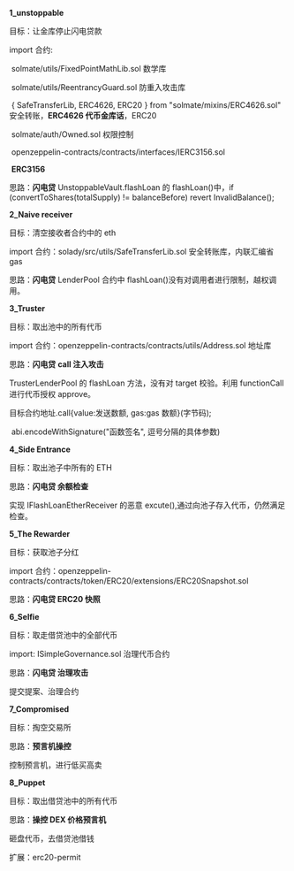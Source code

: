 **1_unstoppable**

目标：让金库停止闪电贷款

import 合约:

​ solmate/utils/FixedPointMathLib.sol 数学库

​ solmate/utils/ReentrancyGuard.sol 防重入攻击库

​ { SafeTransferLib, ERC4626, ERC20 } from "solmate/mixins/ERC4626.sol" 安全转账，**ERC4626 代币金库话**，ERC20

​ solmate/auth/Owned.sol 权限控制

​ openzeppelin-contracts/contracts/interfaces/IERC3156.sol

​ **ERC3156**

思路：**闪电贷** UnstoppableVault.flashLoan 的 flashLoan()中，if (convertToShares(totalSupply) != balanceBefore) revert InvalidBalance();

**2_Naive receiver**

目标：清空接收者合约中的 eth

import 合约：solady/src/utils/SafeTransferLib.sol 安全转账库，内联汇编省 gas

思路：**闪电贷** LenderPool 合约中 flashLoan()没有对调用者进行限制，越权调用。

**3_Truster**

目标：取出池中的所有代币

import 合约：openzeppelin-contracts/contracts/utils/Address.sol 地址库

思路：**闪电贷** **call 注入攻击**

TrusterLenderPool 的 flashLoan 方法，没有对 target 校验。利用 functionCall 进行代币授权 approve。

目标合约地址.call{value:发送数额, gas:gas 数额}(字节码);

​ abi.encodeWithSignature("函数签名", 逗号分隔的具体参数)

**4_Side Entrance**

目标：取出池子中所有的 ETH

思路：**闪电贷 余额检查**

实现 IFlashLoanEtherReceiver 的恶意 excute(),通过向池子存入代币，仍然满足检查。

**5_The Rewarder**

目标：获取池子分红

import 合约：openzeppelin-contracts/contracts/token/ERC20/extensions/ERC20Snapshot.sol

思路：**闪电贷 ERC20 快照**

**6_Selfie**

目标：取走借贷池中的全部代币

import: ISimpleGovernance.sol 治理代币合约

思路：**闪电贷 治理攻击**

提交提案、治理合约

**7_Compromised**

目标：掏空交易所

思路：**预言机操控**

控制预言机，进行低买高卖

**8_Puppet**

目标：取出借贷池中的所有代币

思路：**操控 DEX 价格预言机**

砸盘代币，去借贷池借钱

扩展：erc20-permit

